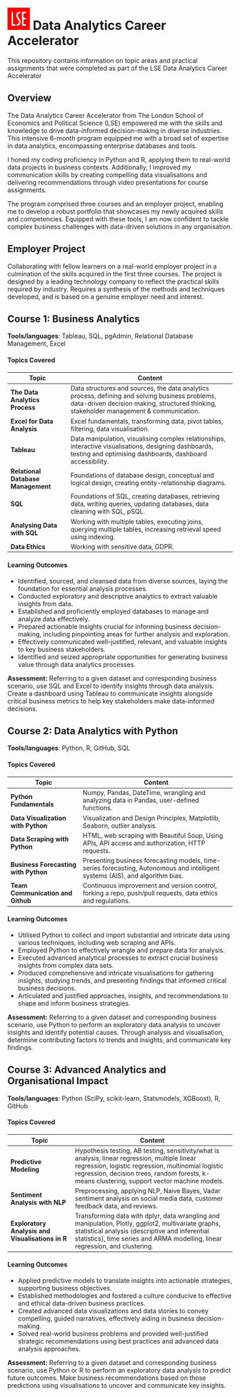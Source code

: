 <h1 align="left">
  <img src="https://github.com/The-Ryan-Lin/lse_data_analytics_career_accelerator/blob/main/about_LSE_figures/LSE_square_logo.png" alt="Icon" width="50"> Data Analytics Career Accelerator
</h1>

<p>
This repository contains information on topic areas and practical assignments that were completed as part of the LSE Data Analytics Career Accelerator
</p>
<h2>Overview</h2>
<p>
The Data Analytics Career Accelerator from The London School of Economics and Political Science (LSE) empowered me with the skills and knowledge to drive data-informed decision-making in diverse industries. This intensive 6-month program equipped me with a broad set of expertise in data analytics, encompassing enterprise databases and tools.

I honed my coding proficiency in Python and R, applying them to real-world data projects in business contexts. Additionally, I improved my communication skills by creating compelling data visualisations and delivering recommendations through video presentations for course assignments.

The program comprised three courses and an employer project, enabling me to develop a robust portfolio that showcases my newly acquired skills and competencies. Equipped with these tools, I am now confident to tackle complex business challenges with data-driven solutions in any organisation.
</p>

<h2>Employer Project</h2>

Collaborating with fellow learners on a real-world employer project in a culmination of the skills acquired in the first three courses.
The project is designed by a leading technology company to reflect the practical skills required by industry. 
Requires a synthesis of the methods and techniques developed, and is based on a genuine employer need and interest. 

<h2>Course 1: Business Analytics </h2>

__Tools/languages__: Tableau, SQL, pgAdmin, Relational Database Management, Excel

<h4>Topics Covered</h4>

| Topic | Content |
| -------- | -------- |
| __The Data Analytics Process__ | Data structures and sources, the data analytics process, defining and solving business problems, data-driven decision making, structured thinking, stakeholder management & communication. |
| __Excel for Data Analysis__ | Excel fundamentals, transforming data, pivot tables, filtering, data visualisation. |
| __Tableau__ |  Data manipulation, visualising complex relationships, interactive visualisations, designing dashboards, testing and optimising dashboards, dashboard accessibility. |
| __Relational Database Management__  | Foundations of database design, conceptual and logical design, creating entity-relationship diagrams. |
| __SQL__ | Foundations of SQL, creating databases, retrieving data, writing queries, updating databases, data cleaning with SQL, pSQL. |
| __Analysing Data with SQL__| Working with multiple tables, executing joins, querying multiple tables, increasing retrieval speed using indexing.|
| __Data Ethics__ | Working with sensitive data, GDPR. |

<h4>Learning Outcomes</h4>

* Identified, sourced, and cleansed data from diverse sources, laying the foundation for essential analysis processes.
* Conducted exploratory and descriptive analytics to extract valuable insights from data.
* Established and proficiently employed databases to manage and analyze data effectively.
* Prepared actionable insights crucial for informing business decision-making, including pinpointing areas for further analysis and exploration.
* Effectively communicated well-justified, relevant, and valuable insights to key business stakeholders.
* Identified and seized appropriate opportunities for generating business value through data analytics processes.

__Assessment:__ Referring to a given dataset and corresponding business scenario, use SQL and Excel to identify insights through data analysis. Create a dashboard using Tableau to communicate insights alongside critical business metrics to help key stakeholders make data-informed decisions.

<h2>Course 2: Data Analytics with Python</h2>

__Tools/languages__: Python, R, GitHub, SQL

<h4>Topics Covered</h4>

| Topic                                | Content                                                                |
| ------------------------------------ | ------------------------------------------------------------------------------- |
| __Python Fundamentals__              | Numpy, Pandas, DateTime, wrangling and analyzing data in Pandas, user-defined functions. |
| __Data Visualization with Python__   | Visualization and Design Principles, Matplotlib, Seaborn, outlier analysis.  |
| __Data Scraping with Python__        | HTML, web scraping with Beautiful Soup, Using APIs, API access and authorization, HTTP requests. |
| __Business Forecasting with Python__ | Presenting business forecasting models, time-series forecasting, Autonomous and intelligent systems (AIS), and algorithm bias. |
| __Team Communication and Github__    | Continuous improvement and version control, forking a repo, push/pull requests, data ethics and regulations. |


<h4>Learning Outcomes</h4>

* Utilised Python to collect and import substantial and intricate data using various techniques, including web scraping and APIs.
* Employed Python to effectively wrangle and prepare data for analysis.
* Executed advanced analytical processes to extract crucial business insights from complex data sets.
* Produced comprehensive and intricate visualisations for gathering insights, studying trends, and presenting findings that informed critical business decisions.
* Articulated and justified approaches, insights, and recommendations to shape and inform business strategies.

__Assessment:__ Referring to a given dataset and corresponding business scenario, use Python to perform an exploratory data analysis to uncover insights and identify potential causes. Through analysis and visualisation, determine contributing factors to trends and insights, and communicate key findings. 

<h2>Course 3: Advanced Analytics and Organisational Impact</h2>

__Tools/languages__: Python (SciPy, scikit-learn, Statsmodels, XGBoost), R, GitHub

<h4>Topics Covered</h4>

| Topic                               | Content                                                                      |
| ----------------------------------- | ----------------------------------------------------------------------------- |
| __Predictive Modeling__             | Hypothesis testing, AB testing, sensitivity/what is analysis, linear regression, multiple linear regression, logistic regression, multinomial logistic regression, decision trees, random forests, k-means clustering, support vector machine models. |
| __Sentiment Analysis with NLP__     | Preprocessing, applying NLP, Naive Bayes, Vadar sentiment analysis on social media data, customer feedback data, and reviews. |
| __Exploratory Analysis and Visualisations in R__ | Transforming data with dplyr, data wrangling and manipulation, Plotly, ggplot2, multivariate graphs, statistical analysis (descriptive and inferential statistics), time series and ARMA modelling, linear regression, and clustering. |


<h4>Learning Outcomes</h4>

* Applied predictive models to translate insights into actionable strategies, supporting business objectives.
* Established methodologies and fostered a culture conducive to effective and ethical data-driven business practices.
* Created advanced data visualizations and data stories to convey compelling, guided narratives, effectively aiding in business decision-making.
* Solved real-world business problems and provided well-justified strategic recommendations using best practices and advanced data analysis approaches.

__Assessment:__ Referring to a given dataset and corresponding business scenario, use Python or R to perform an exploratory data analysis to predict future outcomes. Make business recommendations based on those predictions using visualisations to uncover and communicate key insights.

